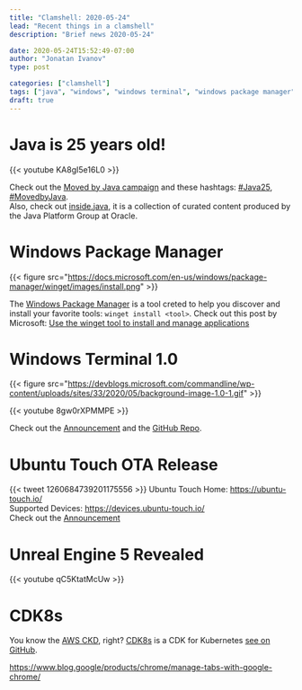 ```yaml
---
title: "Clamshell: 2020-05-24"
lead: "Recent things in a clamshell"
description: "Brief news 2020-05-24"

date: 2020-05-24T15:52:49-07:00
author: "Jonatan Ivanov"
type: post

categories: ["clamshell"]
tags: ["java", "windows", "windows terminal", "windows package manager", "microsoft", "ubuntu", "ubuntu touch", "mobile", "Unreal", "Unreal Engine", "cloud", "cdk8s"]
draft: true
---
```


# Java is 25 years old!

{{< youtube KA8gI5e16L0 >}}
<br>

Check out the [Moved by Java campaign](https://www.oracle.com/java/moved-by-java/) and these hashtags: [#Java25](https://twitter.com/hashtag/Java25), [#MovedbyJava](https://twitter.com/hashtag/MovedbyJava).  
Also, check out [inside.java](https://inside.java/about/), it is a collection of curated content produced by the Java Platform Group at Oracle.

# Windows Package Manager

{{< figure src="https://docs.microsoft.com/en-us/windows/package-manager/winget/images/install.png" >}}

The [Windows Package Manager](https://github.com/microsoft/winget-cli) is a tool creted to help you discover and install your favorite tools: `winget install <tool>`. Check out this post by Microsoft: [Use the winget tool to install and manage applications](https://docs.microsoft.com/en-us/windows/package-manager/winget/)

# Windows Terminal 1.0

{{< figure src="https://devblogs.microsoft.com/commandline/wp-content/uploads/sites/33/2020/05/background-image-1.0-1.gif" >}}

{{< youtube 8gw0rXPMMPE >}}
<br>

Check out the [Announcement](https://devblogs.microsoft.com/commandline/windows-terminal-1-0/) and the [GitHub Repo](https://github.com/microsoft/terminal).

# Ubuntu Touch OTA Release

{{< tweet 1260684739201175556 >}}
Ubuntu Touch Home: https://ubuntu-touch.io/  
Supported Devices: https://devices.ubuntu-touch.io/  
Check out the [Announcement](https://ubports.com/blog/ubports-blog-1/post/ubuntu-touch-ota-12-release-276)

# Unreal Engine 5 Revealed

{{< youtube qC5KtatMcUw >}}
<br>

# CDK8s

You know the [AWS CKD](https://aws.amazon.com/cdk/), right? [CDK8s](https://cdk8s.io/) is a CDK for Kubernetes [see on GitHub](https://github.com/awslabs/cdk8s).


https://www.blog.google/products/chrome/manage-tabs-with-google-chrome/
